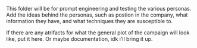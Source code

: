 This folder will be for prompt engineering and testing the various personas. Add the ideas behind the personas, such as postion in the company, what information they have, and what techniques they are susceptible to. 

If there are any atrifacts for what the general plot of the campaign will look like, put it here. Or maybe documentation, idk i'll bring it up.
